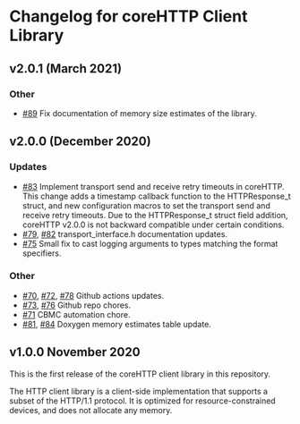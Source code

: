 # Changelog for coreHTTP Client Library

## v2.0.1 (March 2021)

### Other

- [#89](https://github.com/FreeRTOS/coreHTTP/pull/89) Fix documentation of memory size estimates of the library.

## v2.0.0 (December 2020)

### Updates

 - [#83](https://github.com/FreeRTOS/coreHTTP/pull/83) Implement transport send and receive retry timeouts in coreHTTP. This change adds a timestamp callback function to the HTTPResponse_t struct, and new configuration macros to set the transport send and receive retry timeouts. Due to the HTTPResponse_t struct field addition, coreHTTP v2.0.0 is not backward compatible under certain conditions.
 - [#79](https://github.com/FreeRTOS/coreHTTP/pull/79), [#82](https://github.com/FreeRTOS/coreHTTP/pull/82) transport_interface.h documentation updates.
 - [#75](https://github.com/FreeRTOS/coreHTTP/pull/75) Small fix to cast logging arguments to types matching the format specifiers.

### Other
 - [#70](https://github.com/FreeRTOS/coreHTTP/pull/70), [#72](https://github.com/FreeRTOS/coreHTTP/pull/72), [#78](https://github.com/FreeRTOS/coreHTTP/pull/78) Github actions updates.
 - [#73](https://github.com/FreeRTOS/coreHTTP/pull/73), [#76](https://github.com/FreeRTOS/coreHTTP/pull/76) Github repo chores.
 - [#71](https://github.com/FreeRTOS/coreHTTP/pull/71) CBMC automation chore.
 - [#81](https://github.com/FreeRTOS/coreHTTP/pull/81), [#84](https://github.com/FreeRTOS/coreHTTP/pull/84) Doxygen memory estimates table update.

## v1.0.0 November 2020

This is the first release of the coreHTTP client library in this repository.

The HTTP client library is a client-side implementation that supports a subset
of the HTTP/1.1 protocol. It is optimized for resource-constrained devices, and
does not allocate any memory.
